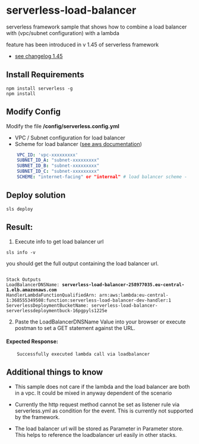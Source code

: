 # serverless-load-balancer
serverless framework sample that shows how to combine a load balancer with (vpc/subnet configuration) with a lambda

feature has been introduced in v 1.45 of serverless framework
- [see changelog 1.45](https://github.com/serverless/serverless/blob/master/CHANGELOG.md#1450-2019-06-12)

## Install Requirements
```
npm install serverless -g
npm install
```

## Modify Config
Modify the file **/config/serverless.config.yml** 
- VPC / Subnet configuration for load balancer
- Scheme for load balancer ([see aws documentation](https://docs.aws.amazon.com/elasticloadbalancing/latest/userguide/how-elastic-load-balancing-works.html#load-balancer-scheme))
```yaml
    VPC_ID: 'vpc-xxxxxxxxx'
    SUBNET_ID_A: "subnet-xxxxxxxxx"
    SUBNET_ID_B: "subnet-xxxxxxxxx"
    SUBNET_ID_C: "subnet-xxxxxxxxx"
    SCHEME: "internet-facing" or "internal" # load balancer scheme - 
```

## Deploy solution
```
sls deploy
```

## Result:
1. Execute info to get load balancer url
```
sls info -v
```

you should get the full output containing the load balancer url.
<pre><code>
Stack Outputs
LoadBalancerDNSName: <b>serverless-load-balancer-258977035.eu-central-1.elb.amazonaws.com</b>
HandlerLambdaFunctionQualifiedArn: arn:aws:lambda:eu-central-1:368555349508:function:serverless-load-balancer-dev-handler:1
ServerlessDeploymentBucketName: serverless-load-balancer-serverlessdeploymentbuck-16pgpyls1225e
</code></pre>


2. Paste the LoadBalancerDNSName Value into your browser or execute postman to set a GET statement against the URL.

#### Expected Response:
```
    Successfully executed lambda call via loadbalancer
```


## Additional things to know

- This sample does not care if the lambda and the load balancer are both in a vpc. It could be mixed in anyway dependent of the scenario

- Currently the http request method cannot be set as listener rule via serverless.yml as condition for the event. This is currently not supported by the framework.

- The load balancer url will be stored as Parameter in Parameter store. This helps to reference the loadbalancer url easily in other stacks.